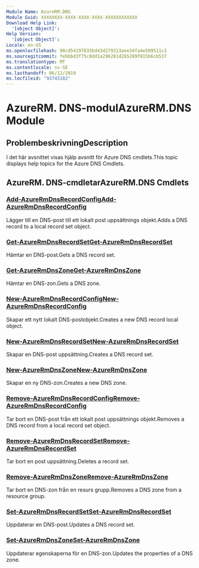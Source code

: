 ```yaml
---
Module Name: AzureRM.DNS
Module Guid: XXXXXXXX-XXXX-XXXX-XXXX-XXXXXXXXXXXX
Download Help Link:
  '[object Object]': 
Help Version:
  '[object Object]': 
Locale: en-US
ms.openlocfilehash: 90cd54197835bd43d279313aee34fa4e509511c2
ms.sourcegitcommit: febbbd3f75c8dd1a296281d265289f015b6cb537
ms.translationtype: MT
ms.contentlocale: sv-SE
ms.lasthandoff: 06/12/2019
ms.locfileid: "93743182"
---
```

# <span data-ttu-id="ed3c9-101">AzureRM. DNS-modul</span><span class="sxs-lookup"><span data-stu-id="ed3c9-101">AzureRM.DNS Module</span></span>
## <span data-ttu-id="ed3c9-102">Problembeskrivning</span><span class="sxs-lookup"><span data-stu-id="ed3c9-102">Description</span></span>
<span data-ttu-id="ed3c9-103">I det här avsnittet visas hjälp avsnitt för Azure DNS cmdlets.</span><span class="sxs-lookup"><span data-stu-id="ed3c9-103">This topic displays help topics for the Azure DNS Cmdlets.</span></span>

## <span data-ttu-id="ed3c9-104">AzureRM. DNS-cmdletar</span><span class="sxs-lookup"><span data-stu-id="ed3c9-104">AzureRM.DNS Cmdlets</span></span>
### [<span data-ttu-id="ed3c9-105">Add-AzureRmDnsRecordConfig</span><span class="sxs-lookup"><span data-stu-id="ed3c9-105">Add-AzureRmDnsRecordConfig</span></span>](Add-AzureRmDnsRecordConfig.md)
<span data-ttu-id="ed3c9-106">Lägger till en DNS-post till ett lokalt post uppsättnings objekt.</span><span class="sxs-lookup"><span data-stu-id="ed3c9-106">Adds a DNS record to a local record set object.</span></span>

### [<span data-ttu-id="ed3c9-107">Get-AzureRmDnsRecordSet</span><span class="sxs-lookup"><span data-stu-id="ed3c9-107">Get-AzureRmDnsRecordSet</span></span>](Get-AzureRmDnsRecordSet.md)
<span data-ttu-id="ed3c9-108">Hämtar en DNS-post.</span><span class="sxs-lookup"><span data-stu-id="ed3c9-108">Gets a DNS record set.</span></span>

### [<span data-ttu-id="ed3c9-109">Get-AzureRmDnsZone</span><span class="sxs-lookup"><span data-stu-id="ed3c9-109">Get-AzureRmDnsZone</span></span>](Get-AzureRmDnsZone.md)
<span data-ttu-id="ed3c9-110">Hämtar en DNS-zon.</span><span class="sxs-lookup"><span data-stu-id="ed3c9-110">Gets a DNS zone.</span></span>

### [<span data-ttu-id="ed3c9-111">New-AzureRmDnsRecordConfig</span><span class="sxs-lookup"><span data-stu-id="ed3c9-111">New-AzureRmDnsRecordConfig</span></span>](New-AzureRmDnsRecordConfig.md)
<span data-ttu-id="ed3c9-112">Skapar ett nytt lokalt DNS-postobjekt.</span><span class="sxs-lookup"><span data-stu-id="ed3c9-112">Creates a new DNS record local object.</span></span>

### [<span data-ttu-id="ed3c9-113">New-AzureRmDnsRecordSet</span><span class="sxs-lookup"><span data-stu-id="ed3c9-113">New-AzureRmDnsRecordSet</span></span>](New-AzureRmDnsRecordSet.md)
<span data-ttu-id="ed3c9-114">Skapar en DNS-post uppsättning.</span><span class="sxs-lookup"><span data-stu-id="ed3c9-114">Creates a DNS record set.</span></span>

### [<span data-ttu-id="ed3c9-115">New-AzureRmDnsZone</span><span class="sxs-lookup"><span data-stu-id="ed3c9-115">New-AzureRmDnsZone</span></span>](New-AzureRmDnsZone.md)
<span data-ttu-id="ed3c9-116">Skapar en ny DNS-zon.</span><span class="sxs-lookup"><span data-stu-id="ed3c9-116">Creates a new DNS zone.</span></span>

### [<span data-ttu-id="ed3c9-117">Remove-AzureRmDnsRecordConfig</span><span class="sxs-lookup"><span data-stu-id="ed3c9-117">Remove-AzureRmDnsRecordConfig</span></span>](Remove-AzureRmDnsRecordConfig.md)
<span data-ttu-id="ed3c9-118">Tar bort en DNS-post från ett lokalt post uppsättnings objekt.</span><span class="sxs-lookup"><span data-stu-id="ed3c9-118">Removes a DNS record from a local record set object.</span></span>

### [<span data-ttu-id="ed3c9-119">Remove-AzureRmDnsRecordSet</span><span class="sxs-lookup"><span data-stu-id="ed3c9-119">Remove-AzureRmDnsRecordSet</span></span>](Remove-AzureRmDnsRecordSet.md)
<span data-ttu-id="ed3c9-120">Tar bort en post uppsättning.</span><span class="sxs-lookup"><span data-stu-id="ed3c9-120">Deletes a record set.</span></span>

### [<span data-ttu-id="ed3c9-121">Remove-AzureRmDnsZone</span><span class="sxs-lookup"><span data-stu-id="ed3c9-121">Remove-AzureRmDnsZone</span></span>](Remove-AzureRmDnsZone.md)
<span data-ttu-id="ed3c9-122">Tar bort en DNS-zon från en resurs grupp.</span><span class="sxs-lookup"><span data-stu-id="ed3c9-122">Removes a DNS zone from a resource group.</span></span>

### [<span data-ttu-id="ed3c9-123">Set-AzureRmDnsRecordSet</span><span class="sxs-lookup"><span data-stu-id="ed3c9-123">Set-AzureRmDnsRecordSet</span></span>](Set-AzureRmDnsRecordSet.md)
<span data-ttu-id="ed3c9-124">Uppdaterar en DNS-post.</span><span class="sxs-lookup"><span data-stu-id="ed3c9-124">Updates a DNS record set.</span></span>

### [<span data-ttu-id="ed3c9-125">Set-AzureRmDnsZone</span><span class="sxs-lookup"><span data-stu-id="ed3c9-125">Set-AzureRmDnsZone</span></span>](Set-AzureRmDnsZone.md)
<span data-ttu-id="ed3c9-126">Uppdaterar egenskaperna för en DNS-zon.</span><span class="sxs-lookup"><span data-stu-id="ed3c9-126">Updates the properties of a DNS zone.</span></span>


